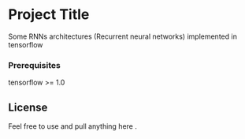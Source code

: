 # Project Title

Some RNNs architectures (Recurrent neural networks) implemented in tensorflow

### Prerequisites

tensorflow >= 1.0
 

## License

Feel free to use and pull anything here .

